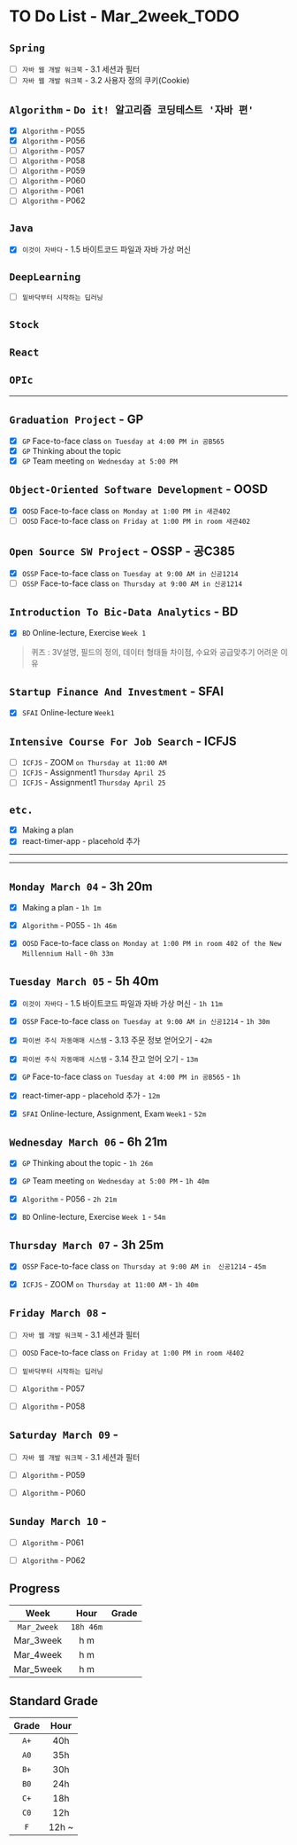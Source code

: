 # TO Do List - Mar_2week_TODO

## `Spring`
- [ ] `자바 웹 개발 워크북` - 3.1 세션과 필터
- [ ] `자바 웹 개발 워크북` - 3.2 사용자 정의 쿠키(Cookie)

## `Algorithm` - `Do it! 알고리즘 코딩테스트 '자바 편'`
- [x] `Algorithm` - P055
- [x] `Algorithm` - P056
- [ ] `Algorithm` - P057
- [ ] `Algorithm` - P058
- [ ] `Algorithm` - P059
- [ ] `Algorithm` - P060
- [ ] `Algorithm` - P061
- [ ] `Algorithm` - P062

## `Java`
- [x] `이것이 자바다` - 1.5 바이트코드 파일과 자바 가상 머신

## `DeepLearning`
- [ ] `밑바닥부터 시작하는 딥러닝`

## `Stock`
## `React`
## `OPIc`
---

## `Graduation Project` - GP
- [x] `GP` Face-to-face class `on Tuesday at 4:00 PM in 공B565`
- [x] `GP` Thinking about the topic
- [x] `GP` Team meeting `on Wednesday at 5:00 PM`

## `Object-Oriented Software Development` - OOSD
- [x] `OOSD` Face-to-face class `on Monday at 1:00 PM in 새관402`
- [ ] `OOSD` Face-to-face class `on Friday at 1:00 PM in room 새관402`

## `Open Source SW Project` - OSSP - 공C385
- [x] `OSSP` Face-to-face class `on Tuesday at 9:00 AM in 신공1214`
- [ ] `OSSP` Face-to-face class `on Thursday at 9:00 AM in 신공1214`

## `Introduction To Bic-Data Analytics` - BD
- [x] `BD` Online-lecture, Exercise `Week 1`
> 퀴즈 : 3V설명, 필드의 정의, 데이터 형태들 차이점, 수요와 공급맞추기 어려운 이유

## `Startup Finance And Investment` - SFAI
- [x] `SFAI` Online-lecture `Week1`

## `Intensive Course For Job Search` - ICFJS
- [ ] `ICFJS` - ZOOM `on Thursday at 11:00 AM`
- [ ] `ICFJS` - Assignment1 `Thursday April 25`
- [ ] `ICFJS` - Assignment1 `Thursday April 25`

## `etc.`
- [x] Making a plan 
- [x] react-timer-app - placehold 추가

---
---

## `Monday March 04` - 3h 20m
- [x] Making a plan - `1h 1m`
- [x] `Algorithm` - P055 - `1h 46m`
- [x] `OOSD` Face-to-face class `on Monday at 1:00 PM in room 402 of the New Millennium Hall` - `0h 33m`


## `Tuesday March 05` - 5h 40m
- [x] `이것이 자바다` - 1.5 바이트코드 파일과 자바 가상 머신 - `1h 11m`
- [x] `OSSP` Face-to-face class `on Tuesday at 9:00 AM in 신공1214` - `1h 30m`
- [x] `파이썬 주식 자동매매 시스템` - 3.13 주문 정보 얻어오기 - `42m`
- [x] `파이썬 주식 자동매매 시스템` - 3.14 잔고 얻어 오기 - `13m`
- [x] `GP` Face-to-face class `on Tuesday at 4:00 PM in 공B565` - `1h`
- [x] react-timer-app - placehold 추가 - `12m`
- [x] `SFAI` Online-lecture, Assignment, Exam `Week1` - `52m`


## `Wednesday March 06` - 6h 21m
- [x] `GP` Thinking about the topic - `1h 26m`
- [x] `GP` Team meeting `on Wednesday at 5:00 PM` - `1h 40m`
- [x] `Algorithm` - P056 - `2h 21m`
- [x] `BD` Online-lecture, Exercise `Week 1` - `54m`


## `Thursday March 07` - 3h 25m
- [x] `OSSP` Face-to-face class `on Thursday at 9:00 AM in  신공1214` - `45m`
- [x] `ICFJS` - ZOOM `on Thursday at 11:00 AM` - `1h 40m`


## `Friday March 08` - 
- [ ] `자바 웹 개발 워크북` - 3.1 세션과 필터
- [ ] `OOSD` Face-to-face class `on Friday at 1:00 PM in room 새402`
- [ ] `밑바닥부터 시작하는 딥러닝`
- [ ] `Algorithm` - P057
- [ ] `Algorithm` - P058


## `Saturday March 09` - 
- [ ] `자바 웹 개발 워크북` - 3.1 세션과 필터
- [ ] `Algorithm` - P059
- [ ] `Algorithm` - P060


## `Sunday March 10` - 
- [ ] `Algorithm` - P061
- [ ] `Algorithm` - P062


## Progress
| Week | Hour | Grade |
|:---:|:---:|:---:|
|`Mar_2week`|`18h 46m`||
|Mar_3week|h m||
|Mar_4week|h m||
|Mar_5week|h m||


## Standard Grade
| Grade | Hour |
|:---:|:---:|
|`A+`|40h|
|`A0`|35h|
|`B+`|30h|
|`B0`|24h|
|`C+`|18h|
|`C0`|12h|
|`F`|12h ~|
